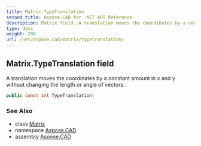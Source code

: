 ```yaml
---
title: Matrix.TypeTranslation
second_title: Aspose.CAD for .NET API Reference
description: Matrix field. A translation moves the coordinates by a constant amount in x and y without changing the length or angle of vectors
type: docs
weight: 280
url: /net/aspose.cad/matrix/typetranslation/
---
```

## Matrix.TypeTranslation field

A translation moves the coordinates by a constant amount in x and y without changing the length or angle of vectors.

```csharp
public const int TypeTranslation;
```

### See Also

* class [Matrix](../)
* namespace [Aspose.CAD](../../matrix/)
* assembly [Aspose.CAD](../../../)


